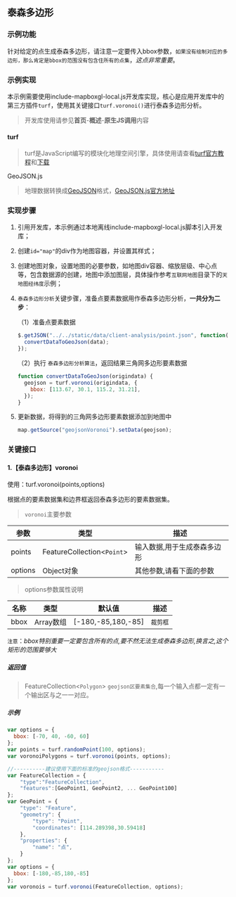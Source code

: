 ## 泰森多边形

### 示例功能

针对给定的点生成泰森多边形，请注意一定要传入bbox参数，`如果没有绘制对应的多边形，那么肯定是bbox的范围没有包含住所有的点集`，*这点非常重要*。

### 示例实现

本示例需要使用include-mapboxgl-local.js开发库实现，核心是应用开发库中的第三方插件`turf`，使用其关键接口`turf.voronoi()`进行泰森多边形分析。

> 开发库使用请参见**首页**-**概述**-**原生JS调用**内容

#### turf

> turf是JavaScript编写的模块化地理空间引擎，具体使用请查看<a target="_blank" href="http://turfjs.org/">turf官方教程</a>和<a target="_blank" href="https://github.com/Turfjs/turf">下载</a>

GeoJSON.js

> 地理数据转换成<a target="_blank" href="http://geojson.org/">GeoJSON</a>格式，<a target="_blank"  href="https://github.com/caseycesari/GeoJSON.js">GeoJSON.js官方地址</a>

### 实现步骤

1. 引用开发库，本示例通过本地离线include-mapboxgl-local.js脚本引入开发库；

2. 创建`id="map"`的div作为地图容器，并设置其样式；

3. 创建地图对象，设置地图的必要参数，如地图div容器、缩放层级、中心点等，包含数据源的创建，地图中添加图层，具体操作参考`互联网地图`目录下的`天地图经纬度`示例；

4. `泰森多边形分析`关键步骤，准备点要素数据用作泰森多边形分析，**一共分为二步**：

   （1）准备点要素数据

   ```javascript
   $.getJSON("../../static/data/client-analysis/point.json", function(data) {
     convertDataToGeoJson(data);
   });
   ```
   
   （2）执行 `泰森多边形分析算法`，返回结果三角网多边形要素数据
   
   ```javascript
   function convertDataToGeoJson(origindata) {
     geojson = turf.voronoi(origindata, {
       bbox: [113.67, 30.1, 115.2, 31.21],
     });
   }
   ```
   
5. 更新数据，将得到的三角网多边形要素数据添加到地图中

   ```javascript
   map.getSource("geojsonVoronoi").setData(geojson);
   ```

### 关键接口

#### 1.【泰森多边形】voronoi

使用：turf.voronoi(points,options)

根据点的要素数据集和边界框返回泰森多边形的要素数据集。

> `voronoi`主要参数

| 参数    | 类型                       | 描述                        |
| ------ | -------------------------- | -------------------------- |
| points  | FeatureCollection<`Point`> | 输入数据,用于生成泰森多边形 |
| options | Object对象                 | 其他参数,请看下面的参数     |

> options参数属性说明

| 名称 | 类型      | 默认值             | 描述     |
| --- | -------- | ----------------- | -------- |
| bbox | Array数组 | [-180,-85,180,-85] | `裁剪框` |

`注意`：*bbox特别重要一定要包含所有的点,要不然无法生成泰森多边形,换言之,这个矩形的范围要够大*

##### 返回值

> FeatureCollection<`Polygon`> `geojson区要素集合`,每一个输入点都一定有一个输出区与之一一对应。

##### 示例

```javascript
var options = {
  bbox: [-70, 40, -60, 60]
};
var points = turf.randomPoint(100, options);
var voronoiPolygons = turf.voronoi(points, options);

//----------建议使用下面的标准的geojson格式-----------
var FeatureCollection = {
    "type":"FeatureCollection",
    "features":[GeoPoint1, GeoPoint2, ... GeoPoint100]
};
var GeoPoint = {
    "type": "Feature",
    "geometry": {
        "type": "Point",
        "coordinates": [114.289398,30.59418]
    },
    "properties": {
        "name": "点",
    }
};
var options = {
  bbox: [-180,-85,180,-85]
};
var voronois = turf.voronoi(FeatureCollection, options);
```